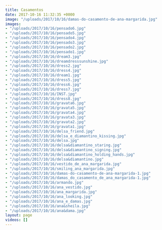 ```yaml
---
title: Casamentos
date: 2017-10-16 11:32:35 +0000
image: "/uploads/2017/10/16/damas-do-casamento-de-ana-margarida.jpg"
images:
- "/uploads/2017/10/16/pensado6.jpg"
- "/uploads/2017/10/16/pensado5.jpg"
- "/uploads/2017/10/16/pensado4.jpg"
- "/uploads/2017/10/16/pensado3.jpg"
- "/uploads/2017/10/16/pensado2.jpg"
- "/uploads/2017/10/16/pensado1.jpg"
- "/uploads/2017/10/16/dream3.jpg"
- "/uploads/2017/10/16/dreamdresssunshine.jpg"
- "/uploads/2017/10/16/dress2.jpg"
- "/uploads/2017/10/16/dress4.jpg"
- "/uploads/2017/10/16/dream1.jpg"
- "/uploads/2017/10/16/dress5.jpg"
- "/uploads/2017/10/16/dress6.jpg"
- "/uploads/2017/10/16/dress7.jpg"
- "/uploads/2017/10/16/INST.jpg"
- "/uploads/2017/10/16/dress8.jpg"
- "/uploads/2017/10/16/gravata6.jpg"
- "/uploads/2017/10/16/gravata5.jpg"
- "/uploads/2017/10/16/gravata4.jpg"
- "/uploads/2017/10/16/gravata3.jpg"
- "/uploads/2017/10/16/gravata2.jpg"
- "/uploads/2017/10/16/gravata1.jpg"
- "/uploads/2017/10/16/delsa_friend.jpg"
- "/uploads/2017/10/16/delsa_e_diamantino_kissing.jpg"
- "/uploads/2017/10/16/delsa.jpg"
- "/uploads/2017/10/16/delsa&diamantino_staring.jpg"
- "/uploads/2017/10/16/delsa&diamantino_signing.jpg"
- "/uploads/2017/10/16/delsa&diamantino_holding_hands.jpg"
- "/uploads/2017/10/16/delsa&diamantino.jpg"
- "/uploads/2017/10/16/vestido_de_ana_margarida.jpg"
- "/uploads/2017/10/16/smiling_ana_margarida.jpg"
- "/uploads/2017/10/16/damas-do-casamento-de-ana-margarida-1.jpg"
- "/uploads/2017/10/16/damas_do_casamento_de_ana_margarida-1.jpg"
- "/uploads/2017/10/16/armando.jpg"
- "/uploads/2017/10/16/ana_vestido.jpg"
- "/uploads/2017/10/16/ana_margarida.jpg"
- "/uploads/2017/10/16/ana_looking.jpg"
- "/uploads/2017/10/16/ana_e_damas.jpg"
- "/uploads/2017/10/16/ana&sheila.jpg"
- "/uploads/2017/10/16/ana&dama.jpg"
layout: page
videos: []
---
```

